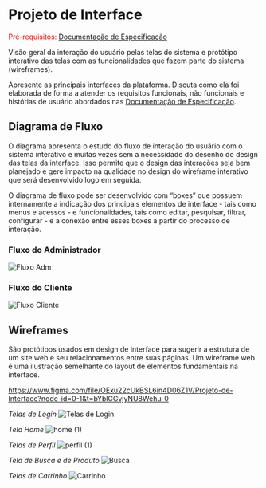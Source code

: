 
# Projeto de Interface

<span style="color:red">Pré-requisitos: <a href="2-Especificação do Projeto.md"> Documentação de Especificação</a></span>

Visão geral da interação do usuário pelas telas do sistema e protótipo interativo das telas com as funcionalidades que fazem parte do sistema (wireframes).

 Apresente as principais interfaces da plataforma. Discuta como ela foi elaborada de forma a atender os requisitos funcionais, não funcionais e histórias de usuário abordados nas <a href="2-Especificação do Projeto.md"> Documentação de Especificação</a>.

## Diagrama de Fluxo

O diagrama apresenta o estudo do fluxo de interação do usuário com o sistema interativo e  muitas vezes sem a necessidade do desenho do design das telas da interface. Isso permite que o design das interações seja bem planejado e gere impacto na qualidade no design do wireframe interativo que será desenvolvido logo em seguida.

O diagrama de fluxo pode ser desenvolvido com “boxes” que possuem internamente a indicação dos principais elementos de interface - tais como menus e acessos - e funcionalidades, tais como editar, pesquisar, filtrar, configurar - e a conexão entre esses boxes a partir do processo de interação.

### Fluxo do Administrador
![Fluxo Adm](https://user-images.githubusercontent.com/89920953/227050273-dae5424e-152d-4726-9548-26949dcfc73c.png)

### Fluxo do Cliente
![Fluxo Cliente](https://user-images.githubusercontent.com/89920953/227050332-549b2c02-14bb-4b5d-b0cb-14879d1110ad.png)

## Wireframes

São protótipos usados em design de interface para sugerir a estrutura de um site web e seu relacionamentos entre suas páginas. Um wireframe web é uma ilustração semelhante do layout de elementos fundamentais na interface.

https://www.figma.com/file/OExu22cUkBSL6in4D06Z1V/Projeto-de-Interface?node-id=0-1&t=bYblCGvjyNU8Wehu-0

*Telas de Login*
![Telas de Login](https://user-images.githubusercontent.com/89920953/227051165-0cf21d28-865a-4c45-9327-7921374c9280.png)

*Tela Home*
![home (1)](https://user-images.githubusercontent.com/89920953/227052149-26323f77-8a9d-4be4-a0b5-bd04bffa52b1.png)

*Telas de Perfil*
![perfil (1)](https://user-images.githubusercontent.com/89920953/227052933-7b6c51bc-d57a-4f01-b5fa-1db2619f21b0.png)

*Tela de Busca e de Produto*
![Busca](https://user-images.githubusercontent.com/89920953/227053264-67cc1a6c-7318-412e-8b1a-78627ce43a76.png)

*Telas de Carrinho*
![Carrinho](https://user-images.githubusercontent.com/89920953/227053670-52139b7f-c9e2-4dce-9749-aa2ef0b6cf82.png)






